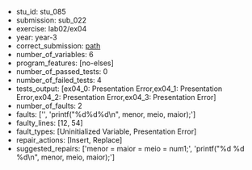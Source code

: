 - stu_id: stu_085	       
- submission: sub_022
- exercise: lab02/ex04
- year: year-3
- correct_submission: [path](https://github.com/pmorvalho/C-Pack-IPAs/blob/main/correct_submissions/year-3/lab02/ex04/ex04-stu_085-sub_021)
- number_of_variables: 6
- program_features: [no-elses] 
- number_of_passed_tests: 0
- number_of_failed_tests: 4
- tests_output: [ex04_0: Presentation Error,ex04_1: Presentation Error,ex04_2: Presentation Error,ex04_3: Presentation Error]
- number_of_faults: 2
- faults: ['', 'printf("%d%d%d\n", menor, meio, maior);']
- faulty_lines: [12, 54]
- fault_types: [Uninitialized Variable, Presentation Error]
- repair_actions: [Insert, Replace] 
- suggested_repairs: ['menor = maior = meio = num1;', 'printf("%d %d %d\n", menor, meio, maior);']
